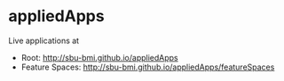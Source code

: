 # appliedApps

Live applications at

* Root: http://sbu-bmi.github.io/appliedApps
* Feature Spaces: http://sbu-bmi.github.io/appliedApps/featureSpaces
